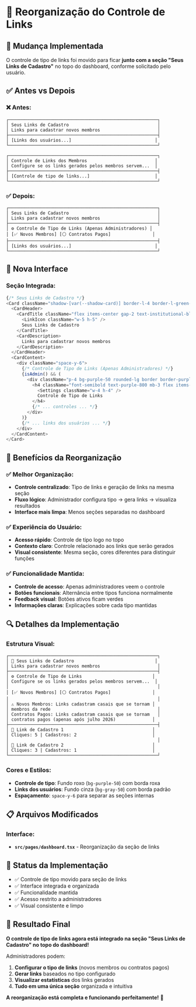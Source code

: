 # 🔗 Reorganização do Controle de Links

## 🎯 **Mudança Implementada**

O controle de tipo de links foi movido para ficar **junto com a seção "Seus Links de Cadastro"** no topo do dashboard, conforme solicitado pelo usuário.

## ✅ **Antes vs Depois**

### **❌ Antes:**
```
┌─────────────────────────────────────────────────────────┐
│ Seus Links de Cadastro                                  │
│ Links para cadastrar novos membros                      │
├─────────────────────────────────────────────────────────┤
│ [Links dos usuários...]                                │
└─────────────────────────────────────────────────────────┘

┌─────────────────────────────────────────────────────────┐
│ Controle de Links dos Membros                          │
│ Configure se os links gerados pelos membros servem...  │
├─────────────────────────────────────────────────────────┤
│ [Controle de tipo de links...]                         │
└─────────────────────────────────────────────────────────┘
```

### **✅ Depois:**
```
┌─────────────────────────────────────────────────────────┐
│ Seus Links de Cadastro                                  │
│ Links para cadastrar novos membros                      │
├─────────────────────────────────────────────────────────┤
│ ⚙️ Controle de Tipo de Links (Apenas Administradores) │
│ [✅ Novos Membros] [⚪ Contratos Pagos]                │
├─────────────────────────────────────────────────────────┤
│ [Links dos usuários...]                                │
└─────────────────────────────────────────────────────────┘
```

## 🎨 **Nova Interface**

### **Seção Integrada:**
```typescript
{/* Seus Links de Cadastro */}
<Card className="shadow-[var(--shadow-card)] border-l-4 border-l-green-500 mb-6">
  <CardHeader>
    <CardTitle className="flex items-center gap-2 text-institutional-blue">
      <LinkIcon className="w-5 h-5" />
      Seus Links de Cadastro
    </CardTitle>
    <CardDescription>
      Links para cadastrar novos membros
    </CardDescription>
  </CardHeader>
  <CardContent>
    <div className="space-y-6">
      {/* Controle de Tipo de Links (Apenas Administradores) */}
      {isAdmin() && (
        <div className="p-4 bg-purple-50 rounded-lg border border-purple-200">
          <h4 className="font-semibold text-purple-800 mb-3 flex items-center gap-2">
            <Settings className="w-4 h-4" />
            Controle de Tipo de Links
          </h4>
          {/* ... controles ... */}
        </div>
      )}
      {/* ... links dos usuários ... */}
    </div>
  </CardContent>
</Card>
```

## 🎯 **Benefícios da Reorganização**

### **✅ Melhor Organização:**
- **Controle centralizado**: Tipo de links e geração de links na mesma seção
- **Fluxo lógico**: Administrador configura tipo → gera links → visualiza resultados
- **Interface mais limpa**: Menos seções separadas no dashboard

### **✅ Experiência do Usuário:**
- **Acesso rápido**: Controle de tipo logo no topo
- **Contexto claro**: Controle relacionado aos links que serão gerados
- **Visual consistente**: Mesma seção, cores diferentes para distinguir funções

### **✅ Funcionalidade Mantida:**
- **Controle de acesso**: Apenas administradores veem o controle
- **Botões funcionais**: Alternância entre tipos funciona normalmente
- **Feedback visual**: Botões ativos ficam verdes
- **Informações claras**: Explicações sobre cada tipo mantidas

## 🔍 **Detalhes da Implementação**

### **Estrutura Visual:**
```
┌─────────────────────────────────────────────────────────┐
│ 🔗 Seus Links de Cadastro                               │
│ Links para cadastrar novos membros                      │
├─────────────────────────────────────────────────────────┤
│ ⚙️ Controle de Tipo de Links                           │
│ Configure se os links gerados pelos membros servem...  │
│                                                         │
│ [✅ Novos Membros] [⚪ Contratos Pagos]                │
│                                                         │
│ ⚠️ Novos Membros: Links cadastram casais que se tornam │
│ membros da rede                                         │
│ Contratos Pagos: Links cadastram casais que se tornam   │
│ contratos pagos (apenas após julho 2026)              │
├─────────────────────────────────────────────────────────┤
│ 🔗 Link de Cadastro 1                                  │
│ Cliques: 5 | Cadastros: 2                             │
│                                                         │
│ 🔗 Link de Cadastro 2                                  │
│ Cliques: 3 | Cadastros: 1                             │
└─────────────────────────────────────────────────────────┘
```

### **Cores e Estilos:**
- **Controle de tipo**: Fundo roxo (`bg-purple-50`) com borda roxa
- **Links dos usuários**: Fundo cinza (`bg-gray-50`) com borda padrão
- **Espaçamento**: `space-y-6` para separar as seções internas

## 📋 **Arquivos Modificados**

### **Interface:**
- **`src/pages/dashboard.tsx`** - Reorganização da seção de links

## 🎉 **Status da Implementação**

- ✅ Controle de tipo movido para seção de links
- ✅ Interface integrada e organizada
- ✅ Funcionalidade mantida
- ✅ Acesso restrito a administradores
- ✅ Visual consistente e limpo

## 🚀 **Resultado Final**

**O controle de tipo de links agora está integrado na seção "Seus Links de Cadastro" no topo do dashboard!** 

Administradores podem:
1. **Configurar o tipo de links** (novos membros ou contratos pagos)
2. **Gerar links** baseados no tipo configurado
3. **Visualizar estatísticas** dos links gerados
4. **Tudo em uma única seção** organizada e intuitiva

**A reorganização está completa e funcionando perfeitamente!** 🔗
